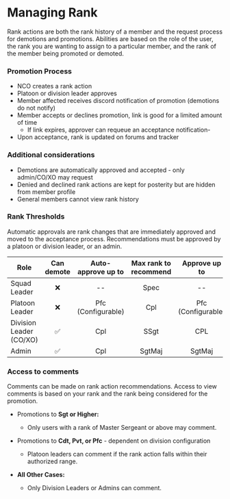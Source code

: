 # Managing Rank
Rank actions are both the rank history of a member and the request process for demotions and promotions. Abilities 
are based on the role of the user, the rank you are wanting to assign to a particular member, and the rank of the 
member being promoted or demoted.

### Promotion Process
- NCO creates a rank action
- Platoon or division leader approves
- Member affected receives discord notification of promotion (demotions do not notify)
- Member accepts or declines promotion, link is good for a limited amount of time
  - If link expires, approver can requeue an acceptance notification- 
- Upon acceptance, rank is updated on forums and tracker


### Additional considerations
* Demotions are automatically approved and accepted - only admin/CO/XO may request
* Denied and declined rank actions are kept for posterity but are hidden from member profile
* General members cannot view rank history

### Rank Thresholds
Automatic approvals are rank changes that are immediately approved and moved to the acceptance process. 
Recommendations must be approved by a platoon or division leader, or an admin.

| Role                    | Can demote |   Auto-approve up to    | Max rank to recommend |      Approve up to      |
|-------------------------|:----------:|:-----------------------:|:---------------------:|:-----------------------:|
| Squad Leader            |     ❌      |           --            |         Spec          |           --            |
| Platoon Leader          |     ❌      | Pfc <br/>(Configurable) |          Cpl          | Pfc <br/>(Configurable) |
| Division Leader (CO/XO) |     ✅      |           Cpl           |         SSgt          |           CPL           |
| Admin                   |     ✅      |           Cpl           |        SgtMaj         |         SgtMaj          |


### Access to comments
Comments can be made on rank action recommendations. Access to view comments is based on your rank and the rank 
being considered for the promotion.

- Promotions to **Sgt or Higher:**  
  - Only users with a rank of Master Sergeant or above may comment.

- Promotions to **Cdt, Pvt, or Pfc** - dependent on division configuration
  - Platoon leaders can comment if the rank action falls within their authorized range.

- **All Other Cases:**  
  - Only Division Leaders or Admins can comment.
